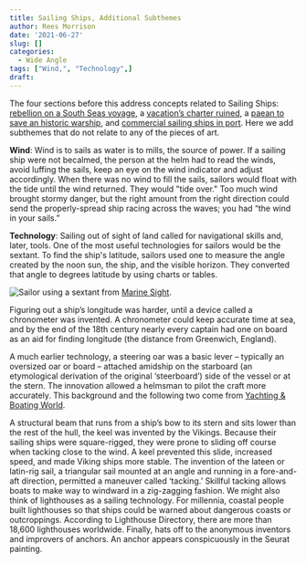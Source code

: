 ```yaml
---
title: Sailing Ships, Additional Subthemes
author: Rees Morrison
date: '2021-06-27'
slug: []
categories:
  - Wide Angle
tags: ["Wind,", "Technology",]
draft:
---
```


The four sections before this address concepts related to Sailing Ships: [rebellion on a South Seas voyage]( ), a [vacation’s charter ruined](   ), a [paean to save an historic warship](), and [commercial sailing ships in port]().  Here we add subthemes that do not relate to any of the pieces of art.

<!--more-->

**Wind**:  Wind is to sails as water is to mills, the source of power.  If a sailing ship were not becalmed, the person at the helm had to read the winds, avoid luffing the sails, keep an eye on the wind indicator and adjust accordingly.  When there was no wind to fill the sails, sailors would float with the tide until the wind returned. They would "tide over."  Too much wind brought stormy danger, but the right amount from the right direction could send the properly-spread ship racing across the waves; you had “the wind in your sails.”  

**Technology**:   Sailing out of sight of land called for navigational skills and, later, tools.  One of the most useful technologies for sailors would be the sextant.  To find the ship's latitude, sailors used one to measure the angle created by the noon sun, the ship, and the visible horizon.   They converted that angle to degrees latitude by using charts or tables.  

![Sailor using a sextant](/media/SailsSextant.jpg) from [Marine Sight](https://www.marineinsight.com/marine-navigation/what-is-a-sextant/).

Figuring out a ship’s longitude was harder, until a device called a chronometer was invented.  A chronometer could keep accurate time at sea, and by the end of the 18th century nearly every captain had one on board as an aid for finding longitude (the distance from Greenwich, England).

A much earlier technology, a steering oar was a basic lever – typically an oversized oar or board – attached amidship on the starboard (an etymological derivation of the original ‘steerboard’) side of the vessel or at the stern. The innovation allowed a helmsman to pilot the craft more accurately.  This background and the following two come from [Yachting & Boating World](https://www.ybw.com/features/10-top-innovations-in-the-history-of-sailing-17358).

A structural beam that runs from a ship’s bow to its stern and sits lower than the rest of the hull, the keel was invented by the Vikings.  Because their sailing ships were square-rigged, they were prone to sliding off course when tacking close to the wind.  A keel prevented this slide, increased speed, and made Viking ships more stable.  The invention of the lateen or latin-rig sail, a triangular sail mounted at an angle and running in a fore-and-aft direction, permitted a maneuver called ‘tacking.’  Skillful tacking allows boats to make way to windward in a zig-zagging fashion.  We might also think of lighthouses as a sailing technology.  For millennia, coastal people built lighthouses so that ships could be warned about dangerous coasts or outcroppings.  According to Lighthouse Directory, there are more than 18,600 lighthouses worldwide.  Finally, hats off to the anonymous inventors and improvers of anchors.   An anchor appears conspicuously in the Seurat painting.
